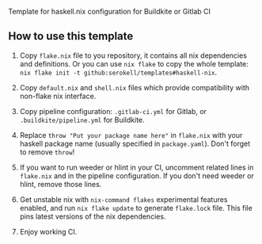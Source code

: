Template for haskell.nix configuration for Buildkite or Gitlab CI

## How to use this template

1. Copy `flake.nix` file to you repository, it contains all nix dependencies and definitions. Or you can use `nix flake` to copy the whole template: `nix flake init -t github:serokell/templates#haskell-nix`.

2. Copy `default.nix` and `shell.nix` files which provide compatibility with non-flake nix interface.

3. Copy pipeline configuration: `.gitlab-ci.yml` for Gitlab, or `.buildkite/pipeline.yml` for Buildkite.

4. Replace `throw "Put your package name here"` in `flake.nix` with your haskell package name (usually specified in `package.yaml`). Don't forget to remove `throw`!

5. If you want to run weeder or hlint in your CI, uncomment related lines in `flake.nix` and in the pipeline configuration. If you don't need weeder or hlint, remove those lines.

6. Get unstable nix with `nix-command flakes` experimental features enabled, and run `nix flake update` to generate `flake.lock` file. This file pins latest versions of the nix dependencies.

7. Enjoy working CI.
